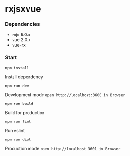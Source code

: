 # rxjsxvue
### Dependencies
- rxjs 5.0.x
- vue 2.0.x
- vue-rx

### Start

```
npm install
```
Install dependency

```
npm run dev
```
Development mode `open http://localhost:3600 in Browser`

```
npm run build
```
Build for production

```
npm run lint
```
Run eslint

```
npm run dist
```
Production mode `open http://localhost:3601 in Browser`
